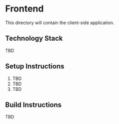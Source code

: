 # Frontend

This directory will contain the client-side application.

## Technology Stack

TBD

## Setup Instructions

1. TBD
2. TBD
3. TBD

## Build Instructions

TBD
